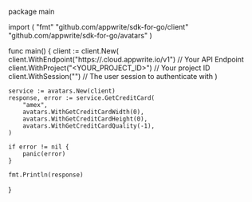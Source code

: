 package main

import (
    "fmt"
    "github.com/appwrite/sdk-for-go/client"
    "github.com/appwrite/sdk-for-go/avatars"
)

func main() {
    client := client.New(
        client.WithEndpoint("https://<REGION>.cloud.appwrite.io/v1") // Your API Endpoint
        client.WithProject("<YOUR_PROJECT_ID>") // Your project ID
        client.WithSession("") // The user session to authenticate with
    )

    service := avatars.New(client)
    response, error := service.GetCreditCard(
        "amex",
        avatars.WithGetCreditCardWidth(0),
        avatars.WithGetCreditCardHeight(0),
        avatars.WithGetCreditCardQuality(-1),
    )

    if error != nil {
        panic(error)
    }

    fmt.Println(response)
}
